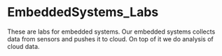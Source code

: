EmbeddedSystems_Labs
====================

These are labs for embedded systems. Our embedded systems collects data from sensors and pushes it to cloud. On top of it we do analysis of cloud data.

